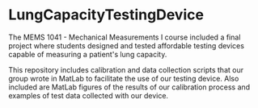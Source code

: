 # LungCapacityTestingDevice

The MEMS 1041 - Mechanical Measurements I course included a final project where students designed and tested affordable testing devices capable of measuring a patient's lung capacity.

This repository includes calibration and data collection scripts that our group wrote in MatLab to facilitate the use of our testing device. Also included are MatLab figures of the results of our calibration process and examples of test data collected with our device.

